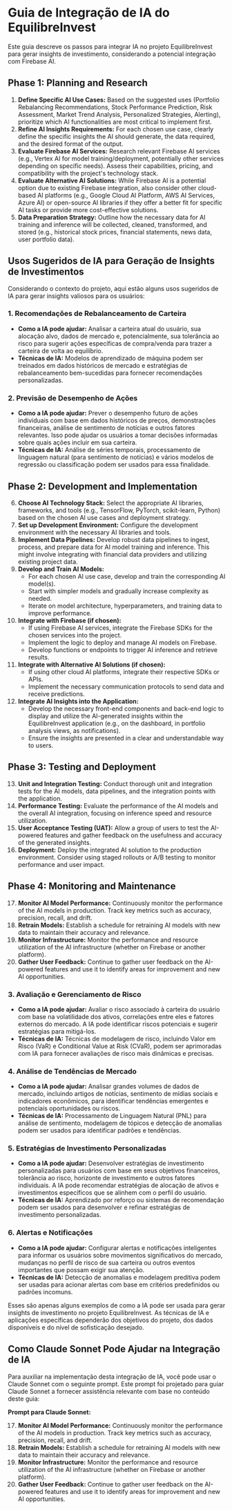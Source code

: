 # Guia de Integração de IA do EquilibreInvest

Este guia descreve os passos para integrar IA no projeto EquilibreInvest para gerar insights de investimento, considerando a potencial integração com Firebase AI.

## Phase 1: Planning and Research

1.  **Define Specific AI Use Cases:** Based on the suggested uses (Portfolio Rebalancing Recommendations, Stock Performance Prediction, Risk Assessment, Market Trend Analysis, Personalized Strategies, Alerting), prioritize which AI functionalities are most critical to implement first.
2.  **Refine AI Insights Requirements:** For each chosen use case, clearly define the specific insights the AI should generate, the data required, and the desired format of the output.
3.  **Evaluate Firebase AI Services:** Research relevant Firebase AI services (e.g., Vertex AI for model training/deployment, potentially other services depending on specific needs). Assess their capabilities, pricing, and compatibility with the project's technology stack.
4.  **Evaluate Alternative AI Solutions:** While Firebase AI is a potential option due to existing Firebase integration, also consider other cloud-based AI platforms (e.g., Google Cloud AI Platform, AWS AI Services, Azure AI) or open-source AI libraries if they offer a better fit for specific AI tasks or provide more cost-effective solutions.
5.  **Data Preparation Strategy:** Outline how the necessary data for AI training and inference will be collected, cleaned, transformed, and stored (e.g., historical stock prices, financial statements, news data, user portfolio data).

## Usos Sugeridos de IA para Geração de Insights de Investimentos

Considerando o contexto do projeto, aqui estão alguns usos sugeridos de IA para gerar insights valiosos para os usuários:

### 1. Recomendações de Rebalanceamento de Carteira
*   **Como a IA pode ajudar:** Analisar a carteira atual do usuário, sua alocação alvo, dados de mercado e, potencialmente, sua tolerância ao risco para sugerir ações específicas de compra/venda para trazer a carteira de volta ao equilíbrio.
*   **Técnicas de IA:** Modelos de aprendizado de máquina podem ser treinados em dados históricos de mercado e estratégias de rebalanceamento bem-sucedidas para fornecer recomendações personalizadas.

### 2. Previsão de Desempenho de Ações
*   **Como a IA pode ajudar:** Prever o desempenho futuro de ações individuais com base em dados históricos de preços, demonstrações financeiras, análise de sentimento de notícias e outros fatores relevantes. Isso pode ajudar os usuários a tomar decisões informadas sobre quais ações incluir em sua carteira.
*   **Técnicas de IA:** Análise de séries temporais, processamento de linguagem natural (para sentimento de notícias) e vários modelos de regressão ou classificação podem ser usados para essa finalidade.

## Phase 2: Development and Implementation

6.  **Choose AI Technology Stack:** Select the appropriate AI libraries, frameworks, and tools (e.g., TensorFlow, PyTorch, scikit-learn, Python) based on the chosen AI use cases and deployment strategy.
7.  **Set up Development Environment:** Configure the development environment with the necessary AI libraries and tools.
8.  **Implement Data Pipelines:** Develop robust data pipelines to ingest, process, and prepare data for AI model training and inference. This might involve integrating with financial data providers and utilizing existing project data.
9.  **Develop and Train AI Models:**
    *   For each chosen AI use case, develop and train the corresponding AI model(s).
    *   Start with simpler models and gradually increase complexity as needed.
    *   Iterate on model architecture, hyperparameters, and training data to improve performance.
10. **Integrate with Firebase (if chosen):**
    *   If using Firebase AI services, integrate the Firebase SDKs for the chosen services into the project.
    *   Implement the logic to deploy and manage AI models on Firebase.
    *   Develop functions or endpoints to trigger AI inference and retrieve results.
11. **Integrate with Alternative AI Solutions (if chosen):**
    *   If using other cloud AI platforms, integrate their respective SDKs or APIs.
    *   Implement the necessary communication protocols to send data and receive predictions.
12. **Integrate AI Insights into the Application:**
    *   Develop the necessary front-end components and back-end logic to display and utilize the AI-generated insights within the EquilibreInvest application (e.g., on the dashboard, in portfolio analysis views, as notifications).
    *   Ensure the insights are presented in a clear and understandable way to users.

## Phase 3: Testing and Deployment

13. **Unit and Integration Testing:** Conduct thorough unit and integration tests for the AI models, data pipelines, and the integration points with the application.
14. **Performance Testing:** Evaluate the performance of the AI models and the overall AI integration, focusing on inference speed and resource utilization.
15. **User Acceptance Testing (UAT):** Allow a group of users to test the AI-powered features and gather feedback on the usefulness and accuracy of the generated insights.
16. **Deployment:** Deploy the integrated AI solution to the production environment. Consider using staged rollouts or A/B testing to monitor performance and user impact.

## Phase 4: Monitoring and Maintenance

17. **Monitor AI Model Performance:** Continuously monitor the performance of the AI models in production. Track key metrics such as accuracy, precision, recall, and drift.
18. **Retrain Models:** Establish a schedule for retraining AI models with new data to maintain their accuracy and relevance.
19. **Monitor Infrastructure:** Monitor the performance and resource utilization of the AI infrastructure (whether on Firebase or another platform).
20. **Gather User Feedback:** Continue to gather user feedback on the AI-powered features and use it to identify areas for improvement and new AI opportunities.

### 3. Avaliação e Gerenciamento de Risco
*   **Como a IA pode ajudar:** Avaliar o risco associado à carteira do usuário com base na volatilidade dos ativos, correlações entre eles e fatores externos do mercado. A IA pode identificar riscos potenciais e sugerir estratégias para mitigá-los.
*   **Técnicas de IA:** Técnicas de modelagem de risco, incluindo Valor em Risco (VaR) e Conditional Value at Risk (CVaR), podem ser aprimoradas com IA para fornecer avaliações de risco mais dinâmicas e precisas.

### 4. Análise de Tendências de Mercado
*   **Como a IA pode ajudar:** Analisar grandes volumes de dados de mercado, incluindo artigos de notícias, sentimento de mídias sociais e indicadores econômicos, para identificar tendências emergentes e potenciais oportunidades ou riscos.
*   **Técnicas de IA:** Processamento de Linguagem Natural (PNL) para análise de sentimento, modelagem de tópicos e detecção de anomalias podem ser usados para identificar padrões e tendências.

### 5. Estratégias de Investimento Personalizadas
*   **Como a IA pode ajudar:** Desenvolver estratégias de investimento personalizadas para usuários com base em seus objetivos financeiros, tolerância ao risco, horizonte de investimento e outros fatores individuais. A IA pode recomendar estratégias de alocação de ativos e investimentos específicos que se alinhem com o perfil do usuário.
*   **Técnicas de IA:** Aprendizado por reforço ou sistemas de recomendação podem ser usados para desenvolver e refinar estratégias de investimento personalizadas.

### 6. Alertas e Notificações
*   **Como a IA pode ajudar:** Configurar alertas e notificações inteligentes para informar os usuários sobre movimentos significativos do mercado, mudanças no perfil de risco de sua carteira ou outros eventos importantes que possam exigir sua atenção.
*   **Técnicas de IA:** Detecção de anomalias e modelagem preditiva podem ser usadas para acionar alertas com base em critérios predefinidos ou padrões incomuns.

Esses são apenas alguns exemplos de como a IA pode ser usada para gerar insights de investimento no projeto EquilibreInvest. As técnicas de IA e aplicações específicas dependerão dos objetivos do projeto, dos dados disponíveis e do nível de sofisticação desejado.


## Como Claude Sonnet Pode Ajudar na Integração de IA

Para auxiliar na implementação desta integração de IA, você pode usar o Claude Sonnet com o seguinte prompt. Este prompt foi projetado para guiar Claude Sonnet a fornecer assistência relevante com base no conteúdo deste guia:

**Prompt para Claude Sonnet:**


17. **Monitor AI Model Performance:** Continuously monitor the performance of the AI models in production. Track key metrics such as accuracy, precision, recall, and drift.
18. **Retrain Models:** Establish a schedule for retraining AI models with new data to maintain their accuracy and relevance.
19. **Monitor Infrastructure:** Monitor the performance and resource utilization of the AI infrastructure (whether on Firebase or another platform).
20. **Gather User Feedback:** Continue to gather user feedback on the AI-powered features and use it to identify areas for improvement and new AI opportunities.